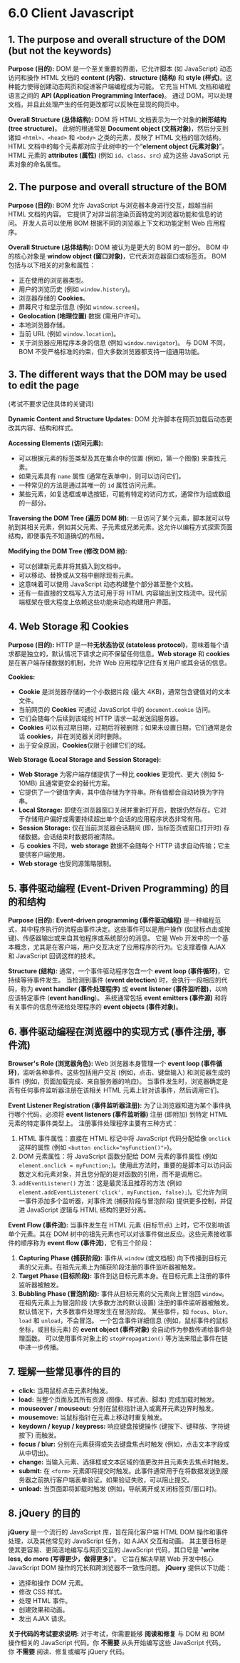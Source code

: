 # 6.0 Client Javascript

## 1. The purpose and overall structure of the DOM (but not the keywords)

**Purpose (目的):** DOM 是一个至关重要的界面，它允许脚本 (如 JavaScript) 动态访问和操作 HTML 文档的 **content (内容)**、**structure (结构)** 和 **style (样式)**。这种能力使得创建动态网页和促进客户端编程成为可能。 它充当 HTML 文档和编程语言之间的 **API (Application Programming Interface)**。 通过 DOM，可以处理文档，并且此处理产生的任何更改都可以反映在呈现的网页中。

**Overall Structure (总体结构):** DOM 将 HTML 文档表示为一个对象的**树形结构 (tree structure)**。 此树的根通常是 **Document object (文档对象)**，然后分支到诸如 `<html>`、`<head>` 和 `<body>` 之类的元素，反映了 HTML 文档的层次结构。 HTML 文档中的每个元素都对应于此树中的一个“**element object (元素对象)**”。 HTML 元素的 **attributes (属性)** (例如 `id`、`class`、`src`) 成为这些 JavaScript 元素对象的命名属性。

## 2. The purpose and overall structure of the BOM

**Purpose (目的):** BOM 允许 JavaScript 与浏览器本身进行交互，超越当前 HTML 文档的内容。 它提供了对非当前渲染页面特定的浏览器功能和信息的访问。 开发人员可以使用 BOM 根据不同的浏览器上下文和功能定制 Web 应用程序。

**Overall Structure (总体结构):** DOM 被认为是更大的 BOM 的一部分。 BOM 中的核心对象是 **window object (窗口对象)**，它代表浏览器窗口或标签页。 BOM 包括与以下相关的对象和属性：

- 正在使用的浏览器类型。
- 用户的浏览历史 (例如 `window.history`)。
- 浏览器存储的 **Cookies**。
- 屏幕尺寸和显示信息 (例如 `window.screen`)。
- **Geolocation (地理位置)** 数据 (需用户许可)。
- 本地浏览器存储。
- 当前 URL (例如 `window.location`)。
- 关于浏览器应用程序本身的信息 (例如 `window.navigator`)。 与 DOM 不同，BOM 不受严格标准的约束，但大多数浏览器都支持一组通用功能。

## 3. The different ways that the DOM may be used to edit the page

(考试不要求记住具体的关键词)

**Dynamic Content and Structure Updates:** DOM 允许脚本在网页加载后动态更改其内容、结构和样式。

**Accessing Elements (访问元素):**

- 可以根据元素的标签类型及其在集合中的位置 (例如，第一个图像) 来查找元素。
- 如果元素具有 `name` 属性 (通常在表单中)，则可以访问它们。
- 一种常见的方法是通过其唯一的 `id` 属性访问元素。
- 某些元素，如复选框或单选按钮，可能有特定的访问方式，通常作为组或数组的一部分。

**Traversing the DOM Tree (遍历 DOM 树):** 一旦访问了某个元素，脚本就可以导航到其相关元素，例如其父元素、子元素或兄弟元素。这允许以编程方式探索页面结构，即使事先不知道确切的布局。

**Modifying the DOM Tree (修改 DOM 树):**

- 可以创建新元素并将其插入到文档中。
- 可以移动、替换或从文档中删除现有元素。
- 这意味着可以使用 JavaScript 动态构建整个部分甚至整个文档。
- 还有一些直接的文档写入方法可用于将 HTML 内容输出到文档流中。现代前端框架在很大程度上依赖这些功能来动态构建用户界面。

## 4. Web Storage 和 Cookies

**Purpose (目的):** HTTP 是一种**无状态协议 (stateless protocol)**，意味着每个请求都是独立的，默认情况下请求之间不保留任何信息。**Web storage** 和 **cookies** 是在客户端存储数据的机制，允许 Web 应用程序记住有关用户或其会话的信息。

**Cookies:**

- **Cookie** 是浏览器存储的一个小数据片段 (最大 4KB)，通常包含键值对的文本文件。
- 当前网页的 **Cookies** 可通过 JavaScript 中的 `document.cookie` 访问。
- 它们会随每个后续到该域的 HTTP 请求一起发送回服务器。
- **Cookies** 可以有过期日期，过期后将被删除；如果未设置日期，它们通常是会话 **cookies**，并在浏览器关闭时删除。
- 出于安全原因，**Cookies**仅限于创建它们的域。

**Web Storage (Local Storage and Session Storage):**

- **Web Storage** 为客户端存储提供了一种比 **cookies** 更现代、更大 (例如 5-10MB) 且通常更安全的替代方案。
- 它提供了一个键值字典，其中值存储为字符串。所有值都会自动转换为字符串。
- **Local Storage:** 即使在浏览器窗口关闭并重新打开后，数据仍然存在。它对于存储用户偏好或需要持续超出单个会话的应用程序状态非常有用。
- **Session Storage:** 仅在当前浏览器会话期间 (即，当标签页或窗口打开时) 存储数据。会话结束时数据将被清除。
- 与 **cookies** 不同，**web storage** 数据不会随每个 HTTP 请求自动传输；它主要供客户端使用。
- **Web storage** 也受同源策略限制。

## 5. 事件驱动编程 (Event-Driven Programming) 的目的和结构

**Purpose (目的):** **Event-driven programming (事件驱动编程)** 是一种编程范式，其中程序执行的流程由事件决定。这些事件可以是用户操作 (如鼠标点击或按键)、传感器输出或来自其他程序或系统部分的消息。 它是 Web 开发中的一个基本概念，尤其是在客户端，用户交互决定了应用程序的行为。它支撑着像 AJAX 和 JavaScript 回调这样的技术。

**Structure (结构):** 通常，一个事件驱动程序包含一个 **event loop (事件循环)**，它持续等待事件发生。 当检测到事件 (**event detection**) 时，会执行一段相应的代码，称为 **event handler (事件处理程序)** 或 **event listener (事件监听器)**，以响应该特定事件 (**event handling**)。 系统通常包括 **event emitters (事件源)** 和将有关事件的信息传递给处理程序的 **event objects (事件对象)**。

## 6. 事件驱动编程在浏览器中的实现方式 (事件注册, 事件流)

**Browser's Role (浏览器角色):** Web 浏览器本身管理一个 **event loop (事件循环)**，监听各种事件。这些包括用户交互 (例如，点击、键盘输入) 和浏览器生成的事件 (例如，页面加载完成、来自服务器的响应)。 当事件发生时，浏览器确定是否有任何事件监听器注册在该相关 HTML 元素上针对该事件，然后调用它们。

**Event Listener Registration (事件监听器注册):** 为了让浏览器知道为某个事件执行哪个代码，必须将 **event listeners (事件监听器)** 注册 (即附加) 到特定 HTML 元素的特定事件类型上。 注册事件处理程序主要有三种方式：

1. HTML 事件属性：直接在 HTML 标记中将 JavaScript 代码分配给像 `onclick` 这样的属性 (例如 `<button onclick="myFunction()">`)。
2. DOM 元素属性：将 JavaScript 函数分配给 DOM 元素的事件属性 (例如 `element.onclick = myFunction;`)。使用此方法时，重要的是脚本可以访问函数定义和元素对象，并且您分配的是对函数的引用，而不是调用它。
3. `addEventListener()` 方法：这是最灵活且推荐的方法 (例如 `element.addEventListener('click', myFunction, false);`)。它允许为同一事件添加多个监听器，对事件流 (捕获阶段与冒泡阶段) 提供更多控制，并促进 JavaScript 逻辑与 HTML 结构的更好分离。

**Event Flow (事件流):** 当事件发生在 HTML 元素 (目标节点) 上时，它不仅影响该单个元素。其在 DOM 树中的祖先元素也可以对该事件做出反应。这些元素接收事件的顺序称为 **event flow (事件流)**，它有三个阶段：

1. **Capturing Phase (捕获阶段):** 事件从 `window` (或文档根) 向下传播到目标元素的父元素。在祖先元素上为捕获阶段注册的事件监听器被触发。
2. **Target Phase (目标阶段):** 事件到达目标元素本身。在目标元素上注册的事件监听器被触发。
3. **Bubbling Phase (冒泡阶段):** 事件从目标元素的父元素向上冒泡回 `window`。在祖先元素上为冒泡阶段 (大多数方法的默认设置) 注册的事件监听器被触发。 默认情况下，大多数事件处理发生在冒泡阶段。 某些事件，如 `focus`、`blur`、`load` 和 `unload`，不会冒泡。 一个包含事件详细信息 (例如，鼠标事件的鼠标坐标，或目标元素) 的 **event object (事件对象)** 会自动作为参数传递给事件处理函数。 可以使用事件对象上的 `stopPropagation()` 等方法来阻止事件在链中进一步传播。

## 7. 理解一些常见事件的目的

- **click:** 当用鼠标点击元素时触发。
- **load:** 当整个页面及其所有资源 (图像、样式表、脚本) 完成加载时触发。
- **mouseover / mouseout:** 分别在鼠标指针进入或离开元素边界时触发。
- **mousemove:** 当鼠标指针在元素上移动时重复触发。
- **keydown / keyup / keypress:** 响应键盘按键操作 (键按下、键释放、字符键按下) 而触发。
- **focus / blur:** 分别在元素获得或失去键盘焦点时触发 (例如，点击文本字段或从中切出)。
- **change:** 当输入元素、选择框或文本区域的值更改并且元素失去焦点时触发。
- **submit:** 在 `<form>` 元素即将提交时触发。此事件通常用于在将数据发送到服务器之前执行客户端表单验证。如果验证失败，可以阻止提交。
- **unload:** 当页面即将卸载时触发 (例如，导航离开或关闭标签页/窗口时)。

## 8. jQuery 的目的

**jQuery** 是一个流行的 JavaScript 库，旨在简化客户端 HTML DOM 操作和事件处理，以及其他常见的 JavaScript 任务，如 AJAX 交互和动画。 其主要目标是使其更容易、更简洁地编写与网页交互的 JavaScript 代码，其口号是 "**write less, do more (写得更少，做得更多)**"。 它旨在解决早期 Web 开发中核心 JavaScript DOM 操作的冗长和跨浏览器不一致性问题。 **jQuery** 提供以下功能：

- 选择和操作 DOM 元素。
- 修改 CSS 样式。
- 处理 HTML 事件。
- 创建效果和动画。
- 发出 AJAX 请求。

**关于代码的考试要求说明:** 对于考试，你需要能够 **阅读和修复** 与 DOM 和 BOM 操作相关的 JavaScript 代码。你 **不需要** 从头开始编写这些 JavaScript 代码。 你 **不需要** 阅读、修复或编写 jQuery 代码。